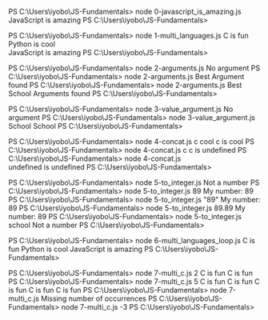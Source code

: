 PS C:\Users\iyobo\JS-Fundamentals> node 0-javascript_is_amazing.js JavaScript is amazing PS C:\Users\iyobo\JS-Fundamentals>

PS C:\Users\iyobo\JS-Fundamentals> node 1-multi_languages.js
C is fun
Python is cool       
JavaScript is amazing
PS C:\Users\iyobo\JS-Fundamentals> 

PS C:\Users\iyobo\JS-Fundamentals> node 2-arguments.js
No argument
PS C:\Users\iyobo\JS-Fundamentals> node 2-arguments.js Best
Argument found
PS C:\Users\iyobo\JS-Fundamentals> node 2-arguments.js Best School 
Arguments found
PS C:\Users\iyobo\JS-Fundamentals> 

PS C:\Users\iyobo\JS-Fundamentals> node 3-value_argument.js 
No argument
PS C:\Users\iyobo\JS-Fundamentals> node 3-value_argument.js  School
School
PS C:\Users\iyobo\JS-Fundamentals> 

PS C:\Users\iyobo\JS-Fundamentals> node 4-concat.js c cool
c is cool
PS C:\Users\iyobo\JS-Fundamentals> node 4-concat.js c
c is undefined
PS C:\Users\iyobo\JS-Fundamentals> node 4-concat.js  
undefined is undefined
PS C:\Users\iyobo\JS-Fundamentals> 

PS C:\Users\iyobo\JS-Fundamentals> node 5-to_integer.js 
Not a number
PS C:\Users\iyobo\JS-Fundamentals> node 5-to_integer.js 89
My number: 89
PS C:\Users\iyobo\JS-Fundamentals> node 5-to_integer.js "89"
My number: 89
PS C:\Users\iyobo\JS-Fundamentals> node 5-to_integer.js 89.89
My number: 89
PS C:\Users\iyobo\JS-Fundamentals> node 5-to_integer.js school
Not a number
PS C:\Users\iyobo\JS-Fundamentals>

PS C:\Users\iyobo\JS-Fundamentals> node 6-multi_languages_loop.js 
C is fun
Python is cool
JavaScript is amazing
PS C:\Users\iyobo\JS-Fundamentals> 

PS C:\Users\iyobo\JS-Fundamentals> node 7-multi_c.js 2
C is fun
C is fun
PS C:\Users\iyobo\JS-Fundamentals> node 7-multi_c.js 5
C is fun
C is fun
C is fun
C is fun
C is fun
PS C:\Users\iyobo\JS-Fundamentals> node 7-multi_c.js
Missing number of occurrences
PS C:\Users\iyobo\JS-Fundamentals> node 7-multi_c.js -3
PS C:\Users\iyobo\JS-Fundamentals> 
